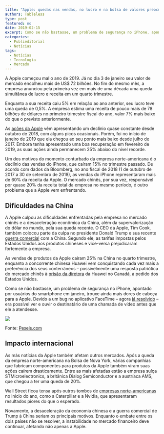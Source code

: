 ```yaml
---
title: "Apple: quedas nas vendas, no lucro e na bolsa de valores preocupam"
authors: Tableless
type: post
featured: no
date: 2019-02-15
excerpt: Como se não bastasse, um problema de segurança no iPhone, apontado por usuários do smartphone em janeiro, trouxe ainda mais dores de cabeça para a Apple.
categories:
  - Publieditorial
  - Notícias
tags:
  - Notícias
  - Tecnologia
  - Mercado
---
```


A Apple começou mal o ano de 2019. Já no dia 3 de janeiro seu valor de mercado encolheu mais de US$ 72 bilhões. No fim do mesmo mês, a empresa anunciou pela primeira vez em mais de uma década uma queda simultânea de lucro e receita em um quarto trimestre.

Enquanto a sua receita caiu 5% em relação ao ano anterior, seu lucro teve uma queda de 0,5%. A empresa estima uma receita de pouco mais de 78 bilhões de dólares no primeiro trimestre fiscal do ano, valor 7% mais baixo do que o previsto anteriormente.

As [ações da Apple](https://www.etoro.com/pt-pt/markets/aapl) vêm apresentando um declínio quase constante desde outubro de 2018, com alguns picos ocasionais. Porém, foi no início de janeiro de 2019 que ela chegou ao seu ponto mais baixo desde julho de 2017. Embora tenha apresentado uma boa recuperação em fevereiro de 2019, as suas ações ainda permanecem 25% abaixo do nível recorde.

Um dos motivos do momento conturbado da empresa norte-americana é o declínio das vendas do iPhone, que caíram 15% no trimestre passado. De acordo com dados da Bloomberg, no ano fiscal de 2018 (1 de outubro de 2017 a 30 de setembro de 2018), as vendas do iPhone representaram mais de 60% da receita da Apple. O mercado chinês, por sua vez, responsável por quase 20% da receita total da empresa no mesmo período, é outro problema que a Apple vem enfrentando.

## Dificuldades na China

A Apple culpou as dificuldades enfrentadas pela empresa no mercado chinês e a desaceleração econômica da China, além da supervalorização do dólar no mundo, pela sua queda recente. O CEO da Apple, Tim Cook, também colocou parte da culpa no presidente Donald Trump e sua recente [guerra comercial](https://www.businessinsider.com/tim-cook-trump-tariffs-china-trade-war-apple-iphone-sales-2019-1?r=US&IR=T) com a China. Segundo ele, as tarifas impostas pelos Estados Unidos aos produtos chineses e vice-versa prejudicaram fortemente a empresa.

As vendas de produtos da Apple caíram 25% na China no quarto trimestre, enquanto a concorrente chinesa Huawei vem conquistando cada vez mais a preferência dos seus conterrâneos – possivelmente uma resposta patriótica do mercado chinês à [prisão da diretora](https://www.valor.com.br/internacional/6014449/canada-prende-diretora-da-chinesa-huawei-pedido-dos-estados-unidos) da Huawei no Canadá, a pedido dos Estados Unidos.

Como se não bastasse, um problema de segurança no iPhone, apontado por usuários do smartphone em janeiro, trouxe ainda mais dores de cabeça para a Apple. Devido a um bug no aplicativo FaceTime – agora [já resolvido](https://gizmodo.uol.com.br/correcao-bug-facetime-espionar-usuarios/) – era possível ver e ouvir o destinatário de uma chamada de vídeo antes que ele a atendesse.

![](https://i.imgur.com/Q3hgAVD.jpg)

Fonte: [Pexels.com](https://www.pexels.com/photo/apple-apple-devices-blur-cellphone-198192/)

## Impacto internacional

As más notícias da Apple também afetam outros mercados. Após a queda da empresa norte-americana na Bolsa de Nova York, várias companhias que fabricam componentes para produtos da Apple também viram suas ações caírem drasticamente. Entre as mais afetadas estão a empresa suíça STMicroelectronics, a britânica Dialog Semiconductor e a austríaca AMS, que chegou a ter uma queda de 20%.

Wall Street ficou tensa após outros tombos de [empresas norte-americanas](https://www.bloomberg.com/news/articles/2019-01-28/china-weakness-spreads-far-and-wide-from-caterpillar-to-nvidia) no início do ano, como a Caterpillar e a Nvidia, que apresentaram resultados piores do que o esperado.

Novamente, a desaceleração da economia chinesa e a guerra comercial de Trump à China seriam os principais motivos. Enquanto o embate entre os dois países não se resolver, a instabilidade no mercado financeiro deve continuar, afetando não apenas a Apple.